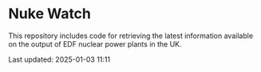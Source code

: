 # Nuke Watch

This repository includes code for retrieving the latest information available on the output of EDF nuclear power plants in the UK.

Last updated: 2025-01-03 11:11